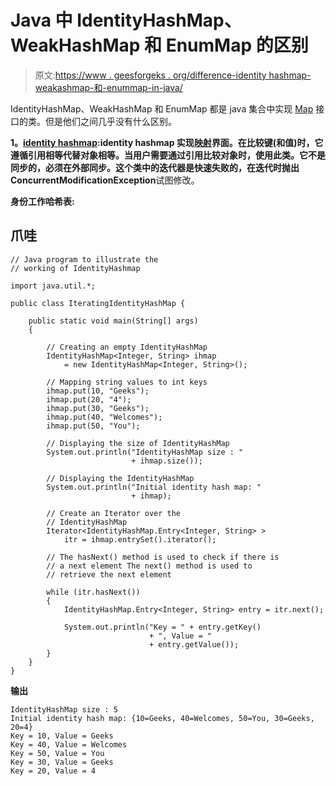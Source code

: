# Java 中 IdentityHashMap、WeakHashMap 和 EnumMap 的区别

> 原文:[https://www . geesforgeks . org/difference-identity hashmap-weakashmap-和-enummap-in-java/](https://www.geeksforgeeks.org/difference-between-identityhashmap-weakhashmap-and-enummap-in-java/)

IdentityHashMap、WeakHashMap 和 EnumMap 都是 java 集合中实现 [Map](https://www.geeksforgeeks.org/map-interface-java-examples/) 接口的类。但是他们之间几乎没有什么区别。

**1。**[**identity hashmap**](https://www.geeksforgeeks.org/identityhashmap-class-java/)**:**identity hashmap 实现[映射](https://www.geeksforgeeks.org/map-interface-java-examples/)界面。在比较键(和值)时，它遵循引用相等代替对象相等。当用户需要通过引用比较对象时，使用此类。它不是同步的，必须在外部同步。这个类中的迭代器是快速失败的，在迭代时抛出**ConcurrentModificationException**试图修改。

**身份工作哈希表:**

## 爪哇

```
// Java program to illustrate the
// working of IdentityHashmap

import java.util.*;

public class IteratingIdentityHashMap {

    public static void main(String[] args)
    {

        // Creating an empty IdentityHashMap
        IdentityHashMap<Integer, String> ihmap
            = new IdentityHashMap<Integer, String>();

        // Mapping string values to int keys
        ihmap.put(10, "Geeks");
        ihmap.put(20, "4");
        ihmap.put(30, "Geeks");
        ihmap.put(40, "Welcomes");
        ihmap.put(50, "You");

        // Displaying the size of IdentityHashMap
        System.out.println("IdentityHashMap size : "
                           + ihmap.size());

        // Displaying the IdentityHashMap
        System.out.println("Initial identity hash map: "
                           + ihmap);

        // Create an Iterator over the
        // IdentityHashMap
        Iterator<IdentityHashMap.Entry<Integer, String> >
            itr = ihmap.entrySet().iterator();

        // The hasNext() method is used to check if there is
        // a next element The next() method is used to
        // retrieve the next element

        while (itr.hasNext())
        {
            IdentityHashMap.Entry<Integer, String> entry = itr.next();

            System.out.println("Key = " + entry.getKey()
                               + ", Value = "
                               + entry.getValue());
        }
    }
}
```

**输出**

```
IdentityHashMap size : 5
Initial identity hash map: {10=Geeks, 40=Welcomes, 50=You, 30=Geeks, 20=4}
Key = 10, Value = Geeks
Key = 40, Value = Welcomes
Key = 50, Value = You
Key = 30, Value = Geeks
Key = 20, Value = 4
```